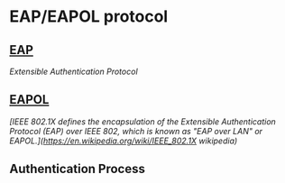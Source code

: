 # EAP/EAPOL protocol
## [EAP](https://tools.ietf.org/html/rfc3748)
*Extensible Authentication Protocol*
## [EAPOL](https://tools.ietf.org/html/rfc3580)
*[IEEE 802.1X defines the encapsulation of the Extensible Authentication Protocol (EAP) over IEEE 802, which is known as "EAP over LAN" or EAPOL.](https://en.wikipedia.org/wiki/IEEE_802.1X wikipedia)*


## Authentication Process
